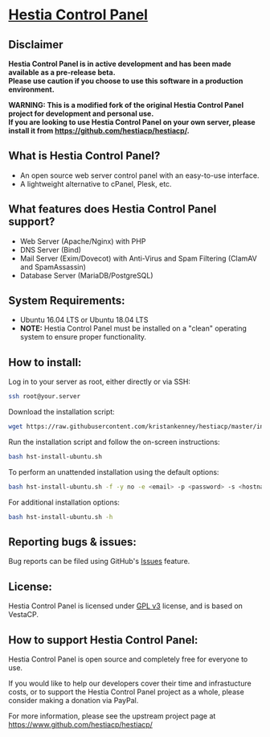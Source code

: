[Hestia Control Panel](https://www.hestiacp.com/)
==================================================

Disclaimer
----------------------------
**Hestia Control Panel is in active development and has been made available as a pre-release beta.**<br>
**Please use caution if you choose to use this software in a production environment.**

**WARNING: This is a modified fork of the original Hestia Control Panel project for development and personal use.**<br>
**If you are looking to use Hestia Control Panel on your own server, please install it from https://github.com/hestiacp/hestiacp/.**

What is Hestia Control Panel?
----------------------------
* An open source web server control panel with an easy-to-use interface.
* A lightweight alternative to cPanel, Plesk, etc.

What features does Hestia Control Panel support?
----------------------------
* Web Server (Apache/Nginx) with PHP
* DNS Server (Bind)
* Mail Server (Exim/Dovecot) with Anti-Virus and Spam Filtering (ClamAV and SpamAssassin)
* Database Server (MariaDB/PostgreSQL)

System Requirements:
----------------------------
* Ubuntu 16.04 LTS or Ubuntu 18.04 LTS
* **NOTE:** Hestia Control Panel must be installed on a "clean" operating system to ensure proper functionality.

How to install:
----------------------------
Log in to your server as root, either directly or via SSH:
```bash
ssh root@your.server
```
Download the installation script:
```bash
wget https://raw.githubusercontent.com/kristankenney/hestiacp/master/install/hst-install-ubuntu.sh
```
Run the installation script and follow the on-screen instructions:
```bash
bash hst-install-ubuntu.sh
```
To perform an unattended installation using the default options:
```bash
bash hst-install-ubuntu.sh -f -y no -e <email> -p <password> -s <hostname>
```
For additional installation options:
```bash
bash hst-install-ubuntu.sh -h
```
Reporting bugs & issues:
----------------------------
Bug reports can be filed using GitHub's [Issues](https://github.com/kristankenney/hestiacp/issues) feature.

License:
----------------------------
Hestia Control Panel is licensed under [GPL v3](https://github.com/hestiacp/hestiacp/blob/master/LICENSE) license, and is based on VestaCP.<br>

How to support Hestia Control Panel:
----------------------------
Hestia Control Panel is open source and completely free for everyone to use.

If you would like to help our developers cover their time and infrastucture costs, or to support the Hestia Control Panel project as a whole, please consider making a donation via PayPal.

For more information, please see the upstream project page at https://www.github.com/hestiacp/hestiacp/
